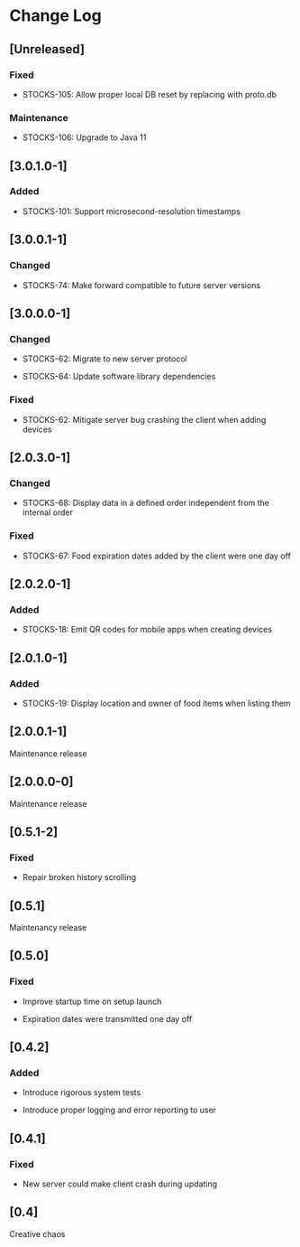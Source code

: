 # Change Log

## [Unreleased]

### Fixed

* STOCKS-105: Allow proper local DB reset by replacing with proto.db

### Maintenance

* STOCKS-106: Upgrade to Java 11

## [3.0.1.0-1]

### Added

* STOCKS-101: Support microsecond-resolution timestamps

## [3.0.0.1-1]

### Changed

* STOCKS-74: Make forward compatible to future server versions

## [3.0.0.0-1]

### Changed

* STOCKS-62: Migrate to new server protocol

* STOCKS-64: Update software library dependencies

### Fixed

* STOCKS-62: Mitigate server bug crashing the client when adding devices

## [2.0.3.0-1]

### Changed

* STOCKS-68: Display data in a defined order independent from the internal order

### Fixed

* STOCKS-67: Food expiration dates added by the client were one day off

## [2.0.2.0-1]

### Added

* STOCKS-18: Emit QR codes for mobile apps when creating devices

## [2.0.1.0-1]

### Added

* STOCKS-19: Display location and owner of food items when listing them

## [2.0.0.1-1]

Maintenance release

## [2.0.0.0-0]

Maintenance release

## [0.5.1-2]

### Fixed

* Repair broken history scrolling

## [0.5.1]

Maintenancy release

## [0.5.0]

### Fixed

* Improve startup time on setup launch

* Expiration dates were transmitted one day off

## [0.4.2]

### Added

* Introduce rigorous system tests

* Introduce proper logging and error reporting to user

## [0.4.1]

### Fixed

* New server could make client crash during updating

## [0.4]

Creative chaos
